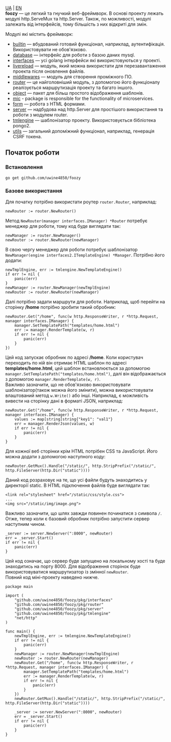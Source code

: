 [UA](https://github.com/uwine4850/foozy/blob/master/docs/ua/ua_readme.md) | [EN](https://github.com/uwine4850/foozy)<br>
__foozy__ — це легкий та гнучкий веб-фреймворк. В основі проекту лежать модулі http.ServeMux та http.Server. Також,
по можливості, модулі залежать від інтерфейсів, тому більшість з них відкриті для змін.

Модулі які містить фреймворк: <br>
* [builtin](https://github.com/uwine4850/foozy/blob/master/docs/ua/builtin.md) — вбудований готовий функціонал, наприклад, аутентифікація. Використовувати не обов'язково.
* [database](https://github.com/uwine4850/foozy/blob/master/docs/ua/database.md) — інтерфейс для роботи з базою даних mysql.
* [interfaces](https://github.com/uwine4850/foozy/blob/master/docs/ua/interfaces.md) — усі golang інтерфейси які використовуються у проекті.
* [livereload](https://github.com/uwine4850/foozy/blob/master/docs/ua/livereload.md) — модуль, який можна використати для перезавантаження проекта після оновлення файлів.
* [middlewares](https://github.com/uwine4850/foozy/blob/master/docs/ua/middlewares.md) — модуль для створення проміжного ПО.
* [router](https://github.com/uwine4850/foozy/blob/master/docs/ua/router.md) — це найголовніший модуль, з допомогою його функціоналу реалізується маршрутизація проекту та багато іншого.
* [object](https://github.com/uwine4850/foozy/blob/master/docs/ua/object.md) — пакет для більш простого відображення шаблонів.
* [mic](https://github.com/uwine4850/foozy/blob/master/docs/ua/mic.md) - package is responsible for the functionality of microservices.
* [form](https://github.com/uwine4850/foozy/blob/master/docs/ua/form.md) — робота з HTML формами.
* [server](https://github.com/uwine4850/foozy/blob/master/docs/en/server.md) — надбудова над http.Server для простішого використання та роботи з модулем router.
* [tmlengine](https://github.com/uwine4850/foozy/blob/master/docs/ua/tmlengine.md) — шаблонізатор проекту. Використовується бібліотека pongo2.
* [utils](https://github.com/uwine4850/foozy/blob/master/docs/ua/utils.md) — загальний допоміжний функціонал, наприклад, генерація CSRF токена.

## Початок роботи

### Встановлення
```
go get github.com/uwine4850/foozy
```

### Базове використання
Для початку потрібно використати роутер ``router.Router``, наприклад:
```
newRouter := router.NewRouter()
```
Метод ``NewRouter(manager interfaces.IManager) *Router`` потребує менеджер для роботи, тому код буде виглядати так:
```
newManager := router.NewManager()
newRouter := router.NewRouter(newManager)
```
В свою чергу менеджер для роботи потребує шаблонізатор ``NewManager(engine interfaces2.ITemplateEngine) *Manager``.
Потрібно його додати:
```
newTmplEngine, err := tmlengine.NewTemplateEngine()
if err != nil {
    panic(err)
}
newManager := router.NewManager(newTmplEngine)
newRouter := router.NewRouter(newManager)
```
Далі потрібно задати маршрути для роботи. Наприклад, щоб перейти на сторінку __/home__ потрібно зробити такий обробник:
```
newRouter.Get("/home", func(w http.ResponseWriter, r *http.Request, manager interfaces.IManager) {
    manager.SetTemplatePath("templates/home.html")
    err := manager.RenderTemplate(w, r)
    if err != nil {
        panic(err)
    }
})
```
Цей код запускає обробник по адресі __/home__. Коли користувач переходить по ній він отримає HTML шаблон по адресі
__templates/home.html__, цей шаблон встановлюється за допомогою ``manager.SetTemplatePath("templates/home.html")``, далі
він відображається з допомогою ``manager.RenderTemplate(w, r)``.<br>
Важливо зазначити, що не обов'язково використовувати шаблонізатор(також можна його змінити), можна використовувати
влаштований метод ``w.Write()`` або інші. Наприклад, є можливість вивести на сторінку дані в форматі JSON, наприклад:
```
newRouter.Get("/home", func(w http.ResponseWriter, r *http.Request, manager interfaces.IManager) {
    values := map[string]string{"key1": "val1"}
    err = manager.RenderJson(values, w)
    if err != nil {
        panic(err)
    }
}
```
Для кожної веб сторінки крім HTML потрібен CSS та JavaScript. Його можна додати з допомогою наступного коду:
```
newRouter.GetMux().Handle("/static/", http.StripPrefix("/static/", http.FileServer(http.Dir("static"))))
```
Даний код розраховує на те, що усі файли будуть знаходитись у директорії static. В HTML підключення файлів буде виглядати так:
```
<link rel="stylesheet" href="/static/css/style.css">
...
<img src="/static/img/image.png">
```
Важливо зазначити, що шлях завжди повинен починатися з символа ``/``.<br>
Отже, тепер коли є базовий обробник потрібно запустити сервер наступним чином.
```
_server := server.NewServer(":8000", newRouter)
err = _server.Start()
if err != nil {
    panic(err)
}
```
Цей код означає, що сервер буде запущено на локальному хості та буде знаходитись на порту 8000. Для відображення сторінок
буде використовуватися маршрутизатор із змінної ``newRouter``.<br>
Повний код міні-проекту наведено нижче.
```
package main

import (
    "github.com/uwine4850/foozy/pkg/interfaces"
    "github.com/uwine4850/foozy/pkg/router"
    "github.com/uwine4850/foozy/pkg/server"
    "github.com/uwine4850/foozy/pkg/tmlengine"
    "net/http"
)

func main() {
    newTmplEngine, err := tmlengine.NewTemplateEngine()
    if err != nil {
        panic(err)
    }
    newManager := router.NewManager(newTmplEngine)
    newRouter := router.NewRouter(newManager)
    newRouter.Get("/home", func(w http.ResponseWriter, r *http.Request, manager interfaces.IManager) {
        manager.SetTemplatePath("templates/home.html")
        err := manager.RenderTemplate(w, r)
        if err != nil {
            panic(err)
        }
    })
    newRouter.GetMux().Handle("/static/", http.StripPrefix("/static/", http.FileServer(http.Dir("static"))))
    
    _server := server.NewServer(":8000", newRouter)
    err = _server.Start()
    if err != nil {
        panic(err)
    }
}
```